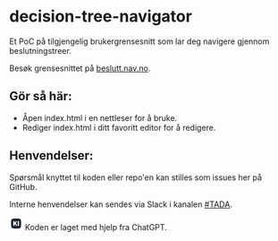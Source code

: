 # decision-tree-navigator
Et PoC på tilgjengelig brukergrensesnitt som lar deg navigere gjennom beslutningstreer.

Besøk grensesnittet på [beslutt.nav.no](https://beslutt.nav.no/).




## Gör så här:
- Åpen index.html i en nettleser for å bruke.
- Rediger index.html i ditt favoritt editor for å redigere.

## Henvendelser:
Spørsmål knyttet til koden eller repo'en kan stilles som issues her på GitHub.

Interne henvendelser kan sendes via Slack i kanalen [#TADA](https://nav-it.slack.com/archives/C03CXENSLMV).

![KI](images/ki.png) Koden er laget med hjelp fra ChatGPT.
